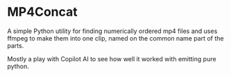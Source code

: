 # MP4Concat

A simple Python utility for finding numerically ordered mp4 files and uses ffmpeg to make them into one clip, named on the common name part of the parts.

Mostly a play with Copilot AI to see how well it worked with emitting pure python.
